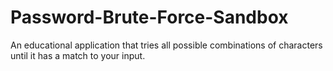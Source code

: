 # Password-Brute-Force-Sandbox
An educational application that tries all possible combinations of characters until it has a match to your input.
